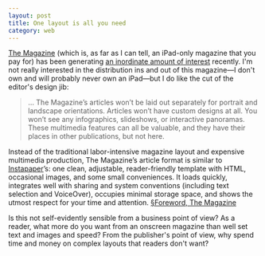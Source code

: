 ```yaml
---
layout: post
title: One layout is all you need
category: web
---
```


[The Magazine](http://the-magazine.org/) (which is, as far as I can tell, an iPad-only magazine that you pay for) has been generating [an inordinate amount of interest](http://craigmod.com/journal/subcompact_publishing/) recently. I'm not really interested in the distribution ins and out of this magazine—I don't own and will probably never own an iPad—but I do like the cut of the editor's design jib:

> &hellip; The Magazine’s articles won’t be laid out separately for portrait and landscape orientations. Articles won’t have custom designs at all. You won’t see any infographics, slideshows, or interactive panoramas. These multimedia features can all be valuable, and they have their places in other publications, but not here.

Instead of the traditional labor-intensive magazine layout and expensive multimedia production, The Magazine’s article format is similar to [Instapaper](http://www.instapaper.com/)’s: one clean, adjustable, reader-friendly template with HTML, occasional images, and some small conveniences. It loads quickly, integrates well with sharing and system conventions (including text selection and VoiceOver), occupies minimal storage space, and shows the utmost respect for your time and attention. [§Foreword, The Magazine](http://the-magazine.org/1/foreword)

Is this not self-evidently sensible from a business point of view? As a reader, what more do you want from an onscreen magazine than well set text and images and speed? From the publisher's point of view, why spend time and money on complex layouts that readers don't want?
